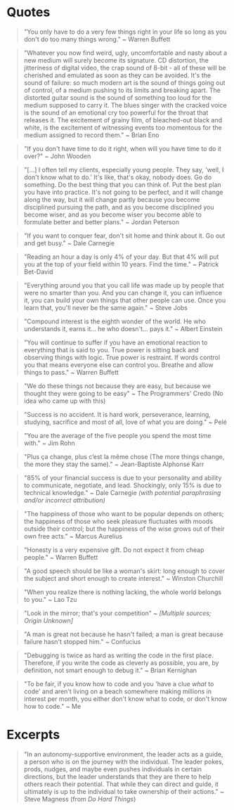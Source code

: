 # Quotes

> "You only have to do a very few things right in your life so long as you don't do too many things wrong." ~ Warren Buffett

> "Whatever you now find weird, ugly, uncomfortable and nasty about a new medium will surely become its signature. CD distortion, the jitteriness of digital video, the crap sound of 8-bit - all of these will be cherished and emulated as soon as they can be avoided. It's the sound of failure: so much modern art is the sound of things going out of control, of a medium pushing to its limits and breaking apart. The distorted guitar sound is the sound of something too loud for the medium supposed to carry it. The blues singer with the cracked voice is the sound of an emotional cry too powerful for the throat that releases it. The excitement of grainy film, of bleached-out black and white, is the excitement of witnessing events too momentous for the medium assigned to record them." ~ Brian Eno

> "If you don't have time to do it right, when will you have time to do it over?" ~ John Wooden

> "[...] I often tell my clients, especially young people. They say, 'well, I don't know what to do.' It's like, that's okay, nobody does. Go do something. Do the best thing that you can think of. Put the best plan you have into practice. It's not going to be perfect, and it will change along the way, but it will change partly because you become disciplined pursuing the path, and as you become disciplined you become wiser, and as you become wiser you become able to formulate better and better plans." ~ Jordan Peterson

> "If you want to conquer fear, don't sit home and think about it. Go out and get busy." ~ Dale Carnegie

> "Reading an hour a day is only 4% of your day. But that 4% will put you at the top of your field within 10 years. Find the time." ~ Patrick Bet-David

> "Everything around you that you call life was made up by people that were no smarter than you. And you can change it, you can influence it, you can build your own things that other people can use. Once you learn that, you'll never be the same again." ~ Steve Jobs

> "Compound interest is the eighth wonder of the world. He who understands it, earns it... he who doesn't... pays it." ~ Albert Einstein

> "You will continue to suffer if you have an emotional reaction to everything that is said to you. True power is sitting back and observing things with logic. True power is restraint. If words control you that means everyone else can control you. Breathe and allow things to pass." ~ Warren Buffett

> "We do these things not because they are easy, but because we thought they were going to be easy" ~ The Programmers' Credo (No idea who came up with this)

> "Success is no accident. It is hard work, perseverance, learning, studying, sacrifice and most of all, love of what you are doing." ~ Pelé

> "You are the average of the five people you spend the most time with." ~ Jim Rohn

> "Plus ça change, plus c’est la même chose (The more things change, the more they stay the same)." ~ Jean-Baptiste Alphonse Karr

> "85% of your financial success is due to your personality and ability to communicate, negotiate, and lead. Shockingly, only 15% is due to technical knowledge." ~ Dale Carnegie _(with potential paraphrasing and/or incorrect attribution)_

> "The happiness of those who want to be popular depends on others; the happiness of those who seek pleasure fluctuates with moods outside their control; but the happiness of the wise grows out of their own free acts." ~ Marcus Aurelius

> "Honesty is a very expensive gift. Do not expect it from cheap people." ~ Warren Buffett

> "A good speech should be like a woman's skirt: long enough to cover the subject and short enough to create interest." ~ Winston Churchill

> "When you realize there is nothing lacking, the whole world belongs to you." ~ Lao Tzu

> "Look in the mirror; that's your competition" ~ _[Multiple sources; Origin Unknown]_

> "A man is great not because he hasn't failed; a man is great because failure hasn't stopped him." ~ Confucius

> "Debugging is twice as hard as writing the code in the first place. Therefore, if you write the code as cleverly as possible, you are, by definition, not smart enough to debug it." ~ Brian Kernighan

> "To be fair, if you know how to code and you 'have a clue _what_ to code' and aren't living on a beach somewhere making millions in interest per month, you either don't know what to code, or don't know how to code." ~ Me

# Excerpts

> "In an autonomy-supportive environment, the leader acts as a guide, a person who is on the journey with the individual. The leader pokes, prods, nudges, and maybe even pushes individuals in certain directions, but the leader understands that they are there to help others reach their potential. That while they can direct and guide, it ultimately is up to the individual to take ownership of their actions." ~ Steve Magness (from _Do Hard Things_)